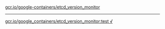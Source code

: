[gcr.io/google-containers/etcd_version_monitor](https://hub.docker.com/r/sqeven/etcd_version_monitor/tags/) 

----
[gcr.io/google_containers/etcd_version_monitor:test √](https://hub.docker.com/r/sqeven/etcd_version_monitor/tags/)

